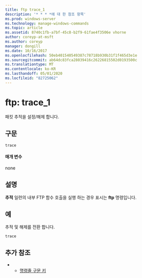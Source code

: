 ```yaml
---
title: ftp trace_1
description: '* * * *에 대 한 참조 항목'
ms.prod: windows-server
ms.technology: manage-windows-commands
ms.topic: article
ms.assetid: 8740c1fb-a7bf-45c8-b2f9-61fae4f3506e vhorne
author: coreyp-at-msft
ms.author: coreyp
manager: dongill
ms.date: 10/16/2017
ms.openlocfilehash: 50eb401540549387c78718b930b31f1f465d3e1e
ms.sourcegitcommit: ab64dc83fca28039416c26226815502d0193500c
ms.translationtype: MT
ms.contentlocale: ko-KR
ms.lasthandoff: 05/01/2020
ms.locfileid: "82725062"
---
```

# <a name="ftp-trace_1"></a>ftp: trace_1



패킷 추적을 설정/해제 합니다.

## <a name="syntax"></a>구문

```
trace
```

#### <a name="parameters"></a>매개 변수

none

## <a name="remarks"></a>설명

**추적** 일련의 내부 FTP 함수 호출을 실행 하는 경우 표시는 **ftp** 명령입니다.

## <a name="examples"></a>예

추적 및 해제를 전환 합니다.
```
trace
```

## <a name="additional-references"></a>추가 참조

-   - [명령줄 구문 키](command-line-syntax-key.md)